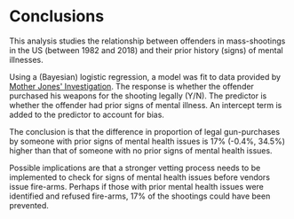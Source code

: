 # Conclusions

This analysis studies the relationship between offenders in mass-shootings in
the US (between 1982 and 2018) and their prior history (signs) of mental
illnesses.

Using a (Bayesian) logistic regression, a model was fit to data provided by
[Mother Jones' Investigation][1]. The response is whether the offender
purchased his weapons for the shooting legally (Y/N). The predictor is
whether the offender had prior signs of mental illness. An intercept term
is added to the predictor to account for bias.

The conclusion is that the difference in proportion of legal gun-purchases by
someone with prior signs of mental health issues is 17% (-0.4%, 34.5%) higher
than that of someone with no prior signs of mental health issues.

Possible implications are that a stronger vetting process needs to be
implemented to check for signs of mental health issues before vendors issue
fire-arms. Perhaps if those with prior mental health issues were identified and
refused fire-arms, 17% of the shootings could have been prevented.

[1]: https://docs.google.com/spreadsheets/d/1XV4mZi3gYDgwx5PrLwqqHTUlHkwkV-6uy_yeJh3X46o/edit#gid=0
